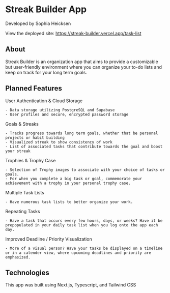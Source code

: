 # Streak Builder App
Developed by Sophia Heicksen

View the deployed site: https://streak-builder.vercel.app/task-list

## About
Streak Builder is an organization app that aims to provide a customizable but user-friendly environment where you can organize your to-do lists and keep on track for your long term goals.

## Planned Features
User Authentication & Cloud Storage

    - Data storage utilizing PostgreSQL and Supabase
    - User profiles and secure, encrypted password storage

Goals & Streaks

    - Tracks progress towards long term goals, whether that be personal projects or habit building
    - Visualized streak to show consistency of work
    - List of associated tasks that contribute towards the goal and boost your streak

Trophies & Trophy Case

    - Selection of Trophy images to associate with your choice of tasks or goals. 
    - For when you complete a big task or goal, commemorate your achievement with a trophy in your personal trophy case.

Multiple Task Lists

    - Have numerous task lists to better organize your work.

Repeating Tasks

    - Have a task that occurs every few hours, days, or weeks? Have it be prepopulated in your daily task list when you log onto the app each day.

Improved Deadline / Priority Visualization

    - More of a visual person? Have your tasks be displayed on a timeline or in a calender view, where upcoming deadlines and priority are emphasized. 

## Technologies
This app was built using Next.js, Typescript, and Tailwind CSS
